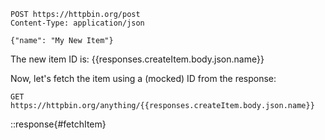 ```http id=createItem json
POST https://httpbin.org/post
Content-Type: application/json

{"name": "My New Item"}
```

The new item ID is: {{responses.createItem.body.json.name}}

Now, let's fetch the item using a (mocked) ID from the response:

```http id=fetchItem
GET https://httpbin.org/anything/{{responses.createItem.body.json.name}}
```

::response{#fetchItem}
